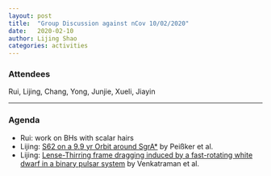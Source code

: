 ```yaml
---
layout: post
title:  "Group Discussion against nCov 10/02/2020"
date:   2020-02-10
author: Lijing Shao
categories: activities
---
```



### Attendees

Rui, Lijing, Chang, Yong, Junjie, Xueli, Jiayin

---

### Agenda

- Rui: work on BHs with scalar hairs
- Lijing: [S62 on a 9.9 yr Orbit around
  SgrA*](https://arxiv.org/abs/2002.02341) by Peißker et al.
- Lijing: [Lense-Thirring frame dragging induced by a fast-rotating white
  dwarf in a binary pulsar system](https://arxiv.org/abs/2001.11405) by
  Venkatraman et al.